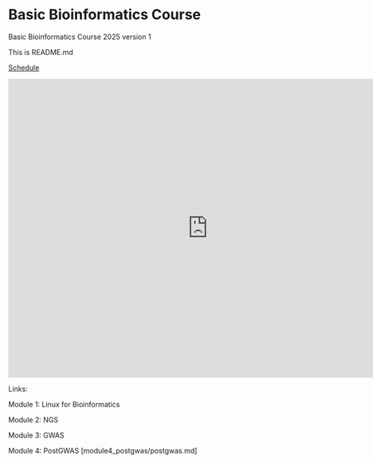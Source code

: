 # Basic Bioinformatics Course 

Basic Bioinformatics Course 2025 version 1

This is README.md 

[Schedule](schedules/schedule.html)

<iframe src="https://calendar.google.com/calendar/embed?src=yourcalendarID&ctz=YourTimeZone" 
        style="border: 0" width="800" height="600" frameborder="0" scrolling="no"></iframe>


Links:

Module 1: Linux for Bioinformatics

Module 2: NGS

Module 3: GWAS

Module 4: PostGWAS [module4_postgwas/postgwas.md]


